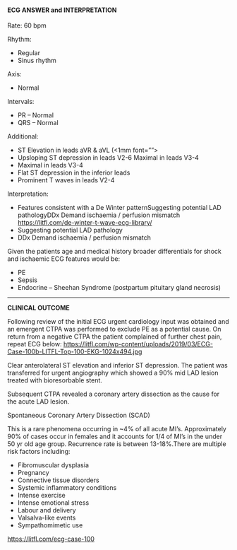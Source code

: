 #### ECG ANSWER and INTERPRETATION

Rate: 60 bpm 

Rhythm:
* Regular 
* Sinus rhythm 

Axis:
* Normal 

Intervals:
* PR – Normal 
* QRS – Normal 

Additional:
* ST Elevation in leads aVR & aVL (<1mm font=””> 
* Upsloping ST depression in leads V2-6 Maximal in leads V3-4 
* Maximal in leads V3-4 
* Flat ST depression in the inferior leads 
* Prominent T waves in leads V2-4  

Interpretation:
* Features consistent with a De Winter patternSuggesting potential LAD pathologyDDx Demand ischaemia / perfusion mismatch <https://litfl.com/de-winter-t-wave-ecg-library/>
* Suggesting potential LAD pathology 
* DDx Demand ischaemia / perfusion mismatch 

Given the patients age and medical history broader differentials for shock and ischaemic ECG features would be:
* PE 
* Sepsis 
* Endocrine – Sheehan Syndrome (postpartum pituitary gland necrosis) 

---------------

**CLINICAL OUTCOME**

Following review of the initial ECG urgent cardiology input was obtained and an emergent CTPA was performed to exclude PE as a potential cause.
On return from a negative CTPA the patient complained of further chest pain, repeat ECG below:
<https://litfl.com/wp-content/uploads/2019/03/ECG-Case-100b-LITFL-Top-100-EKG-1024x494.jpg> 

Clear anterolateral ST elevation and inferior ST depression. The patient was transferred for urgent angiography which showed a 90% mid LAD lesion treated with bioresorbable stent.

Subsequent CTPA revealed a coronary artery dissection as the cause for the acute LAD lesion.

Spontaneous Coronary Artery Dissection (SCAD)

This is a rare phenomena occurring in ~4% of all acute MI’s. Approximately 90% of cases occur in females and it accounts for 1/4 of MI’s in the under 50 yr old age group. Recurrence rate is between 13-18%.There are multiple risk factors including:
* Fibromuscular dysplasia 
* Pregnancy 
* Connective tissue disorders 
* Systemic inflammatory conditions 
* Intense exercise 
* Intense emotional stress 
* Labour and delivery 
* Valsalva-like events 
* Sympathomimetic use 

<https://litfl.com/ecg-case-100>